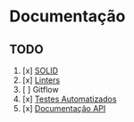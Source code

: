 # Documentação

## TODO

1. [x] [SOLID](https://github.com/gabrieljmj/devio-dev-doc/blob/main/SOLID.md)
2. [x] [Linters](https://github.com/gabrieljmj/devio-dev-doc/blob/main/LINTERS.md)
4. [ ] Gitflow
5. [x] [Testes Automatizados](https://github.com/gabrieljmj/devio-dev-doc/blob/main/TESTS.md)
6. [x] [Documentação API](https://github.com/gabrieljmj/devio-dev-doc/blob/main/API-DOCS.md)
